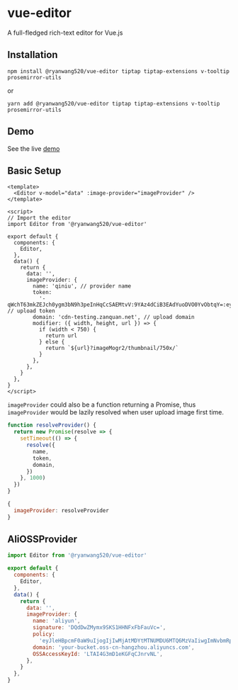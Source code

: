# vue-editor

A full-fledged rich-text editor for Vue.js

## Installation

```
npm install @ryanwang520/vue-editor tiptap tiptap-extensions v-tooltip prosemirror-utils
```

or

```
yarn add @ryanwang520/vue-editor tiptap tiptap-extensions v-tooltip prosemirror-utils
```

## Demo

See the live [demo](https://vue-editor.netlify.com)

## Basic Setup

```vue
<template>
  <Editor v-model="data" :image-provider="imageProvider" />
</template>

<script>
// Import the editor
import Editor from '@ryanwang520/vue-editor'

export default {
  components: {
    Editor,
  },
  data() {
    return {
      data: '',
      imageProvider: {
        name: 'qiniu', // provider name
        token:
          '-qWchT63mkZEJch0ygm3bN9h3peInHqCcSAEMtvV:9YAz4dCiB3EAdYuoDVO0YvObtqY=:eyJzY29wZSI6InRlc3QiLCJkZWFkbGluZSI6MTkwMjAyODY1NX0=', // upload token
        domain: 'cdn-testing.zanquan.net', // upload domain
        modifier: ({ width, height, url }) => {
          if (width < 750) {
            return url
          } else {
            return `${url}?imageMogr2/thumbnail/750x/`
          }
        },
      },
    }
  },
}
</script>
```

`imageProvider` could also be a function returning a Promise, thus `imageProvider` would be lazily resolved when user upload image first time.

```javascript
function resolveProvider() {
  return new Promise(resolve => {
    setTimeout(() => {
      resolve({
        name,
        token,
        domain,
      })
    }, 1000)
  })
}

{
  imageProvider: resolveProvider
}
```

## AliOSSProvider

```javascript
import Editor from '@ryanwang520/vue-editor'

export default {
  components: {
    Editor,
  },
  data() {
    return {
      data: '',
      imageProvider: {
        name: 'aliyun',
        signature: 'DQdDwZMymx9SKS1HHNFxFbFauVc=',
        policy:
          'eyJleHBpcmF0aW9uIjogIjIwMjAtMDYtMTNUMDU6MTQ6MzVaIiwgImNvbmRpdGlvbnMiOiBbWyJlcSIsICIkYnVja2V0IiwgInlvdWp1YW4tc3RhZ2luZyJdXX0=',
        domain: 'your-bucket.oss-cn-hangzhou.aliyuncs.com',
        OSSAccessKeyId: 'LTAI4G3mD1eKGFqCJnrvNL',
      },
    }
  },
}
```
